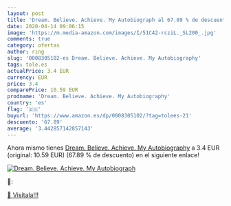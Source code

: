 ```yaml
---
layout: post
title: 'Dream. Believe. Achieve. My Autobiograph al 67.89 % de descuento'
date: 2020-04-14 09:06:15
image: 'https://m.media-amazon.com/images/I/51C42-rcziL._SL200_.jpg'
comments: true
category: ofertas
author: ring
slug: '0008305102-es Dream. Believe. Achieve. My Autobiography'
tags: tole.es
actualPrice: 3.4 EUR
currency: EUR
price: 3.4
comparePrice: 10.59 EUR
prodname: 'Dream. Believe. Achieve. My Autobiography'
country: 'es'
flag: '🇪🇸'
buyurl: 'https://www.amazon.es/dp/0008305102/?tag=tolees-21'
descuento: '67.89'
average: '3.442857142857143'
---
```


Ahora mismo tienes [Dream. Believe. Achieve. My Autobiography](https://www.amazon.es/dp/0008305102/?tag=tolees-21) a 3.4 EUR (original: 10.59 EUR) (67.89 %  de descuento) en el siguiente enlace!

[![Dream. Believe. Achieve. My Autobiograph](https://m.media-amazon.com/images/I/51C42-rcziL._SL200_.jpg)](https://www.amazon.es/dp/0008305102/?tag=tolees-21)

🔎:


[🛒 Visítala!!!](https://www.amazon.es/dp/0008305102/?tag=tolees-21)
